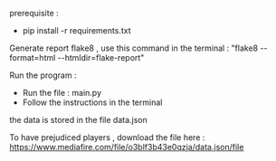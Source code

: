 prerequisite  :
- pip install -r requirements.txt

Generate report flake8 , use this command in the terminal :
"flake8 --format=html --htmldir=flake-report"

Run the program :
- Run the file : main.py
- Follow the instructions in the terminal

the data is stored in the file data.json

To have prejudiced players , download the file here : https://www.mediafire.com/file/o3blf3b43e0qzja/data.json/file